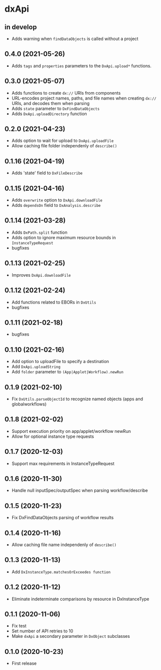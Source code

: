 # dxApi

## in develop

* Adds warning when `findDataObjects` is called without a project

## 0.4.0 (2021-05-26)

* Adds `tags` and `properties` parameters to the `DxApi.upload*` functions.

## 0.3.0 (2021-05-07)

* Adds functions to create `dx://` URIs from components
* URL-encodes project names, paths, and file names when creating `dx://` URIs, and decodes them when parsing 
* Adds `state` parameter to `DxFindDataObjects`
* Adds `DxApi.uploadDirectory` function

## 0.2.0 (2021-04-23)

* Adds option to wait for upload to `DxApi.uploadFile`
* Allow caching file folder independenly of `describe()`

## 0.1.16 (2021-04-19)

* Adds 'state' field to `DxFileDescribe`

## 0.1.15 (2021-04-16)

* Adds `overwrite` option to `DxApi.downloadFile`
* Adds `dependsOn` field to `DxAnalysis.describe`

## 0.1.14 (2021-03-28)

* Adds `DxPath.split` function
* Adds option to ignore maximum resource bounds in `InstanceTypeRequest`
* bugfixes

## 0.1.13 (2021-02-25)

* Improves `DxApi.downloadFile`

## 0.1.12 (2021-02-24)

* Add functions related to EBORs in `DxUtils`
* bugfixes

## 0.1.11 (2021-02-18)

* bugfixes

## 0.1.10 (2021-02-16)

* Add option to uploadFile to specify a destination
* Add `DxApi.uploadString`
* Add `folder` parameter to `(App|Applet|Workflow).newRun`

## 0.1.9 (2021-02-10)

* Fix `DxUtils.parseObjectId` to recognize named objects (apps and globalworkflows)

## 0.1.8 (2021-02-02)

* Support execution priority on app/applet/workflow newRun
* Allow for optional instance type requests

## 0.1.7 (2020-12-03)

* Support max requirements in InstanceTypeRequest

## 0.1.6 (2020-11-30)

* Handle null inputSpec/outputSpec when parsing workflow/describe

## 0.1.5 (2020-11-23)

* Fix DxFindDataObjects parsing of workflow results

## 0.1.4 (2020-11-16)

* Allow caching file name independenly of `describe()`

## 0.1.3 (2020-11-13)

* Add `DxInstanceType.matchesOrExceedes function`

## 0.1.2 (2020-11-12)

* Eliminate indeterminate comparisons by resource in DxInstanceType

## 0.1.1 (2020-11-06)

* Fix test
* Set number of API retries to 10
* Make `dxApi` a secondary parameter in `DxObject` subclasses

## 0.1.0 (2020-10-23)

* First release
